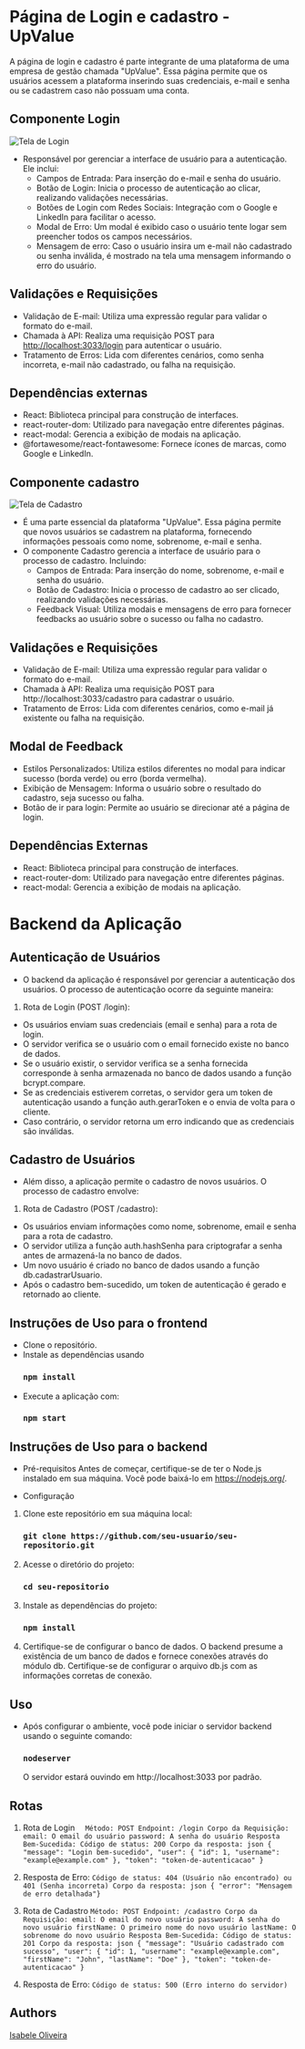 # Página de Login e cadastro - UpValue

A página de login e cadastro é parte integrante de uma plataforma de uma empresa de gestão chamada "UpValue". Essa página permite que os usuários acessem a plataforma inserindo suas credenciais, e-mail e senha ou se cadastrem caso não possuam uma conta.

## Componente Login

![Tela de Login](../frontend/src/images/LoginImagem.png)

- Responsável por gerenciar a interface de usuário para a autenticação. Ele inclui:
    - Campos de Entrada: Para inserção do e-mail e senha do usuário.
    - Botão de Login: Inicia o processo de autenticação ao clicar, realizando validações necessárias.
    - Botões de Login com Redes Sociais: Integração com o Google e LinkedIn para facilitar o acesso.
    - Modal de Erro: Um modal é exibido caso o usuário tente logar sem preencher todos os campos necessários.
    - Mensagem de erro: Caso o usuário insira um e-mail não cadastrado ou senha inválida, é mostrado na tela uma mensagem informando o erro do usuário.


## Validações e Requisições
- Validação de E-mail: Utiliza uma expressão regular para validar o formato do e-mail.
- Chamada à API: Realiza uma requisição POST para <http://localhost:3033/login> para autenticar o usuário.
- Tratamento de Erros: Lida com diferentes cenários, como senha incorreta, e-mail não cadastrado, ou falha na requisição.

## Dependências externas
- React: Biblioteca principal para construção de interfaces.
- react-router-dom: Utilizado para navegação entre diferentes páginas.
- react-modal: Gerencia a exibição de modais na aplicação.
- @fortawesome/react-fontawesome: Fornece ícones de marcas, como Google e LinkedIn.


## Componente cadastro
![Tela de Cadastro](../frontend/src/images/CadastroImage.png)

- É uma parte essencial da plataforma "UpValue". Essa página permite que novos usuários se cadastrem na plataforma, fornecendo informações pessoais como nome, sobrenome, e-mail e senha.
- O componente Cadastro gerencia a interface de usuário para o processo de cadastro. Incluindo:
    - Campos de Entrada: Para inserção do nome, sobrenome, e-mail e senha do usuário.
    - Botão de Cadastro: Inicia o processo de cadastro ao ser clicado, realizando validações necessárias.
    - Feedback Visual: Utiliza modais e mensagens de erro para fornecer feedbacks ao usuário sobre o sucesso ou falha no cadastro.


## Validações e Requisições
- Validação de E-mail: Utiliza uma expressão regular para validar o formato do e-mail.
- Chamada à API: Realiza uma requisição POST para http://localhost:3033/cadastro para cadastrar o usuário.
- Tratamento de Erros: Lida com diferentes cenários, como e-mail já existente ou falha na requisição.

## Modal de Feedback
- Estilos Personalizados: Utiliza estilos diferentes no modal para indicar sucesso (borda verde) ou erro (borda vermelha).
- Exibição de Mensagem: Informa o usuário sobre o resultado do cadastro, seja sucesso ou falha.
- Botão de ir para login: Permite ao usuário se direcionar até a página de login.

## Dependências Externas
- React: Biblioteca principal para construção de interfaces.
- react-router-dom: Utilizado para navegação entre diferentes páginas.
- react-modal: Gerencia a exibição de modais na aplicação.


# Backend da Aplicação

## Autenticação de Usuários
- O backend da aplicação é responsável por gerenciar a autenticação dos usuários. O processo de autenticação ocorre da seguinte maneira:

1. Rota de Login (POST /login):
- Os usuários enviam suas credenciais (email e senha) para a rota de login.
- O servidor verifica se o usuário com o email fornecido existe no banco de dados.
- Se o usuário existir, o servidor verifica se a senha fornecida corresponde à senha armazenada no banco de dados usando a função bcrypt.compare.
- Se as credenciais estiverem corretas, o servidor gera um token de autenticação usando a função auth.gerarToken e o envia de volta para o cliente.
- Caso contrário, o servidor retorna um erro indicando que as credenciais são inválidas.

## Cadastro de Usuários
- Além disso, a aplicação permite o cadastro de novos usuários. O processo de cadastro envolve:

1. Rota de Cadastro (POST /cadastro):
- Os usuários enviam informações como nome, sobrenome, email e senha para a rota de cadastro.
- O servidor utiliza a função auth.hashSenha para criptografar a senha antes de armazená-la no banco de dados.
- Um novo usuário é criado no banco de dados usando a função db.cadastrarUsuario.
- Após o cadastro bem-sucedido, um token de autenticação é gerado e retornado ao cliente.

## Instruções de Uso para o frontend
- Clone o repositório.
- Instale as dependências usando 
    ### `npm install`
- Execute a aplicação com:
    ### `npm start` 

## Instruções de Uso para o backend
- Pré-requisitos
    Antes de começar, certifique-se de ter o Node.js instalado em sua máquina. Você pode baixá-lo em https://nodejs.org/.

- Configuração
1. Clone este repositório em sua máquina local: 
    ### `git clone https://github.com/seu-usuario/seu-repositorio.git`

2. Acesse o diretório do projeto:

    ### `cd seu-repositorio`

3. Instale as dependências do projeto:

    ### `npm install`

4. Certifique-se de configurar o banco de dados. O backend presume a existência de um banco de dados e fornece conexões através do módulo db. Certifique-se de configurar o arquivo db.js com as informações corretas de conexão.

## Uso
- Após configurar o ambiente, você pode iniciar o servidor backend usando o seguinte comando:
    ### `nodeserver`
    O servidor estará ouvindo em http://localhost:3033 por padrão.
    

## Rotas
1. Rota de Login
`   Método: POST
    Endpoint: /login
    Corpo da Requisição:
    email: O email do usuário
    password: A senha do usuário
    Resposta Bem-Sucedida:
    Código de status: 200
    Corpo da resposta:
    json
    {
    "message": "Login bem-sucedido",
    "user": { "id": 1, "username": "example@example.com" },
    "token": "token-de-autenticacao"
    }
`
2. Resposta de Erro:
`Código de status: 404 (Usuário não encontrado) ou 401 (Senha incorreta)
Corpo da resposta:
json
{ "error": "Mensagem de erro detalhada"} `

3. Rota de Cadastro
`Método: POST
Endpoint: /cadastro
Corpo da Requisição:
email: O email do novo usuário
password: A senha do novo usuário
firstName: O primeiro nome do novo usuário
lastName: O sobrenome do novo usuário
Resposta Bem-Sucedida:
Código de status: 201
Corpo da resposta:
json
{
  "message": "Usuário cadastrado com sucesso",
  "user": { "id": 1, "username": "example@example.com", "firstName": "John", "lastName": "Doe" },
  "token": "token-de-autenticacao"
}`

4. Resposta de Erro:
`Código de status: 500 (Erro interno do servidor)`


## Authors

  <a href="https://github.com/IsabeleOliveira" target="_blank" rel="noopener noreferrer">Isabele Oliveira</a>  

    